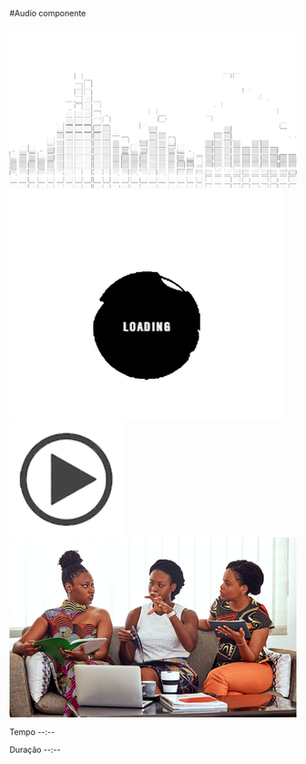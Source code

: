 #Audio componente

<div class="audioPlayer">
        <div class="player-hover-reation">
            <audio src="01.mp3" preload="none"></audio>
            <input class="player-current-time" value="0" type="hidden">
            <div class="player-play">
                <img src="player/icon/u.gif" alt="">
            </div>
            <div class="player-loader">
                <img src="player/icon/g.gif" alt="">
            </div>
            <div class="player-button-play">
                <img src="player/icon/play.png" alt="">
            </div>
            <div class="player-capa">
                <img src="paises.png" alt="">
            </div>
        </div>
        <div class="audioPlayerControls style">
            <p class="audioPlayerControls-time">Tempo --:--</p>
            <p class="audioPlayerControls-duration">Duração --:--</p>
        </div>
    </div>
